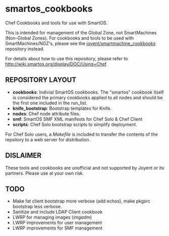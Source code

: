 smartos_cookbooks
=================

Chef Cookbooks and tools for use with SmartOS.  

This is intended for management of the Global Zone, not SmartMachines (Non-Global Zones).  For cookbooks and tools to be used with SmartMachines/NGZ's, please see the [joyent/smartmachine_cookbooks](https://github.com/joyent/smartmachine_cookbooks) repository instead.

For details about how to use this repository, please refer to http://wiki.smartos.org/display/DOC/Using+Chef


REPOSITORY LAYOUT
-----------------

* **cookbooks**: Indivial SmartOS cookbooks.  The "smartos" cookbook itself is considered the primary cookbooks applied to all nodes and should be the first one included in the run_list.
* **knife_bootstrap**: Bootstrap templates for Knife.
* **nodes**: Chef node attribute files.
* **smf**: SmartOS SMF XML manifests for Chef Solo & Chef Client
* **scripts**: Chef Solo bootstrap scripts to simplify deployment.

For Chef Solo users, a *Makefile* is included to transfer the contents of the repsitory to a web server for distribution.


DISLAIMER
---------

These tools and cookbooks are unofficial and not supported by Joyent or its partners.  Please use at your own risk.


TODO
----

* Make fat client bootstrap more verbose (add echos), make pkgsrc bootstrap less verbose.
* Sanitize and include LDAP Client cookbook
* LWRP for managing images (_imgadm_)
* LWRP improvements for user management
* LWRP improvements for SMF management
